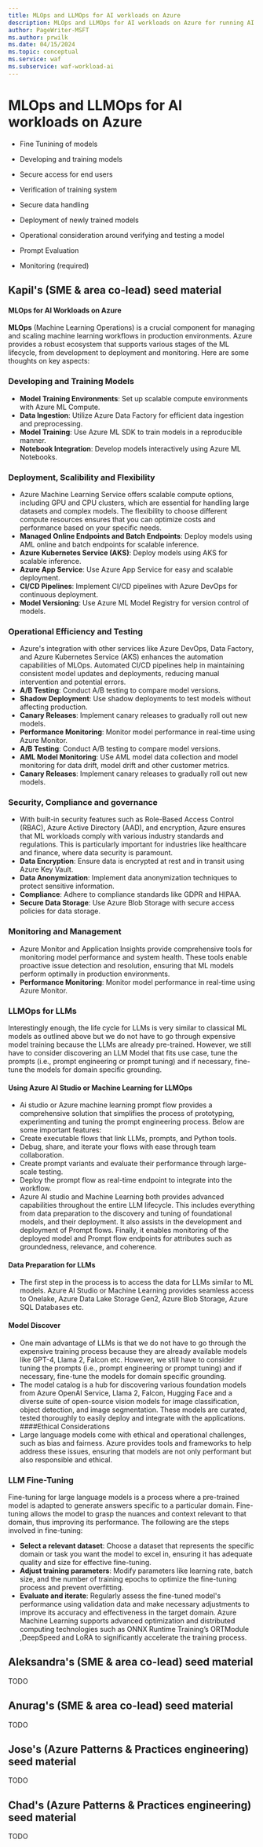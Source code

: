 ```yaml
---
title: MLOps and LLMOps for AI workloads on Azure
description: MLOps and LLMOps for AI workloads on Azure for running AI workloads.
author: PageWriter-MSFT
ms.author: prwilk
ms.date: 04/15/2024
ms.topic: conceptual
ms.service: waf
ms.subservice: waf-workload-ai
---
```


# MLOps and LLMOps for AI workloads on Azure

- Fine Tunining of models
- Developing and training models
- Secure access for end users
- Verification of training system

- Secure data handling
- Deployment of newly trained models

- Operational consideration around verifying and testing a model
- Prompt Evaluation
- Monitoring (required)

## Kapil's (SME & area co-lead) seed material
  
#### MLOps for AI Workloads on Azure  
  
**MLOps** (Machine Learning Operations) is a crucial component for managing and scaling machine learning workflows in production environments. Azure provides a robust ecosystem that supports various stages of the ML lifecycle, from development to deployment and monitoring. Here are some thoughts on key aspects:  

### Developing and Training Models  
- **Model Training Environments**: Set up scalable compute environments with Azure ML Compute.  
- **Data Ingestion**: Utilize Azure Data Factory for efficient data ingestion and preprocessing.  
- **Model Training**: Use Azure ML SDK to train models in a reproducible manner.  
- **Notebook Integration**: Develop models interactively using Azure ML Notebooks.
  
### Deployment, Scalibility and Flexibility
-  Azure Machine Learning Service offers scalable compute options, including GPU and CPU clusters, which are essential for handling large datasets and complex models. The flexibility to choose different compute resources ensures that you can optimize costs and performance based on your specific needs.
- **Managed Online Endpoints and Batch Endpoints**: Deploy models using AML online and batch endpoints for scalable inference.  
- **Azure Kubernetes Service (AKS)**: Deploy models using AKS for scalable inference.  
- **Azure App Service**: Use Azure App Service for easy and scalable deployment.  
- **CI/CD Pipelines**: Implement CI/CD pipelines with Azure DevOps for continuous deployment.  
- **Model Versioning**: Use Azure ML Model Registry for version control of models.   
  
### Operational Efficiency and Testing
- Azure's integration with other services like Azure DevOps, Data Factory, and Azure Kubernetes Service (AKS) enhances the automation capabilities of MLOps. Automated CI/CD pipelines help in maintaining consistent model updates and deployments, reducing manual intervention and potential errors.
- **A/B Testing**: Conduct A/B testing to compare model versions.  
- **Shadow Deployment**: Use shadow deployments to test models without affecting production.  
- **Canary Releases**: Implement canary releases to gradually roll out new models.  
- **Performance Monitoring**: Monitor model performance in real-time using Azure Monitor.
- **A/B Testing**: Conduct A/B testing to compare model versions.  
- **AML Model Monitoring**: USe AML model data collection and model monitoring for data drift, model drift and other customer metrics.
- **Canary Releases**: Implement canary releases to gradually roll out new models.     
  
### Security, Compliance and governance
- With built-in security features such as Role-Based Access Control (RBAC), Azure Active Directory (AAD), and encryption, Azure ensures that ML workloads comply with various industry standards and regulations. This is particularly important for industries like healthcare and finance, where data security is paramount.
- **Data Encryption**: Ensure data is encrypted at rest and in transit using Azure Key Vault.  
- **Data Anonymization**: Implement data anonymization techniques to protect sensitive information.  
- **Compliance**: Adhere to compliance standards like GDPR and HIPAA.  
- **Secure Data Storage**: Use Azure Blob Storage with secure access policies for data storage.    
  
### Monitoring and Management
- Azure Monitor and Application Insights provide comprehensive tools for monitoring model performance and system health. These tools enable proactive issue detection and resolution, ensuring that ML models perform optimally in production environments.
- **Performance Monitoring**: Monitor model performance in real-time using Azure Monitor.  
   
  
### LLMOps for LLMs
  
Interestingly enough, the life cycle for LLMs is very similar to classical ML models as outlined above but we do not have to go through expensive model training because the LLMs are already pre-trained. However, we still have to consider discovering an LLM Model that fits use case, tune the prompts (i.e., prompt engineering or prompt tuning) and if necessary, fine-tune the models for domain specific grounding.
#### Using Azure AI Studio or Machine Learning for LLMOps 
- Ai studio or Azure machine learning prompt flow provides a comprehensive solution that simplifies the process of prototyping, experimenting and tuning the prompt engineering process. Below are some important features:
- Create executable flows that link LLMs, prompts, and Python tools.
- Debug, share, and iterate your flows with ease through team collaboration.
- Create prompt variants and evaluate their performance through large-scale testing.
- Deploy the prompt flow as real-time endpoint to integrate into the workflow.
- Azure AI studio and Machine Learning both provides advanced capabilities throughout the entire LLM lifecycle. This includes everything from data preparation to the discovery and tuning of foundational models, and their deployment. It also assists in the development and deployment of Prompt flows. Finally, it enables monitoring of the deployed model and Prompt flow endpoints for attributes such as groundedness, relevance, and coherence.
#### Data Preparation for LLMs
- The first step in the process is to access the data for LLMs similar to ML models. Azure AI Studio or Machine Learning provides seamless access to Onelake, Azure Data Lake Storage Gen2, Azure Blob Storage, Azure SQL Databases etc.
#### Model Discover
- One main advantage of LLMs is that we do not have to go through the expensive training process because they are already available models like GPT-4, Llama 2, Falcon etc. However, we still have to consider tuning the prompts (i.e., prompt engineering or prompt tuning) and if necessary, fine-tune the models for domain specific grounding.
- The model catalog is a hub for discovering various foundation models from Azure OpenAI Service, Llama 2, Falcon, Hugging Face and a diverse suite of open-source vision models for image classification, object detection, and image segmentation. These models are curated, tested thoroughly to easily deploy and integrate with the applications.
####Ethical Considerations
- Large language models come with ethical and operational challenges, such as bias and fairness. Azure provides tools and frameworks to help address these issues, ensuring that models are not only performant but also responsible and ethical.  
  
### LLM Fine-Tuning
Fine-tuning for large language models is a process where a pre-trained model is adapted to generate answers specific to a particular domain. Fine-tuning allows the model to grasp the nuances and context relevant to that domain, thus improving its performance. The following are the steps involved in fine-tuning:
- **Select a relevant dataset**: Choose a dataset that represents the specific domain or task you want the model to excel in, ensuring it has adequate quality and size for effective fine-tuning.
- **Adjust training parameters**: Modify parameters like learning rate, batch size, and the number of training epochs to optimize the fine-tuning process and prevent overfitting.
- **Evaluate and iterate**: Regularly assess the fine-tuned model's performance using validation data and make necessary adjustments to improve its accuracy and effectiveness in the target domain.
Azure Machine Learning supports advanced optimization and distributed computing technologies such as ONNX Runtime Training’s ORTModule ,DeepSpeed and LoRA to significantly accelerate the training process.




## Aleksandra's (SME & area co-lead) seed material

TODO

## Anurag's (SME & area co-lead) seed material

TODO

## Jose's (Azure Patterns & Practices engineering) seed material

TODO

## Chad's (Azure Patterns & Practices engineering) seed material

TODO
